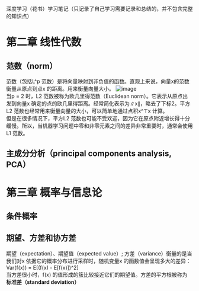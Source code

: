 深度学习（花书）学习笔记（只记录了自己学习需要记录和总结的，并不包含完整的知识点）
# 第二章 线性代数
## 范数（norm）
范数（包括L^p 范数）是将向量映射到非负值的函数。直观上来说，向量x的范数衡量从原点到点x 的距离。用来衡量向量大小。
![image](https://github.com/MemorialCheng/EverybodyEveryday/blob/master/deeplearning/images/norm.png) <br>
当p = 2 时，L2 范数被称为欧几里得范数（Euclidean norm）。它表示从原点出发到向量x 确定的点的欧几里得距离。经常简化表示为∥x∥，略去了下标2。平方L2 范数也经常用来衡量向量的大小，可以简单地通过点积x^⊤x 计算。<br>
但是在很多情况下，平方L2 范数也可能不受欢迎，因为它在原点附近增长得十分缓慢。所以，当机器学习问题中零和非零元素之间的差异非常重要时，通常会使用L1 范数。

## 主成分分析（principal components analysis, PCA）

# 第三章 概率与信息论
## 条件概率

## 期望、方差和协方差
期望（expectation）、期望值（expected value）;
方差（variance）衡量的是当我们对x 依据它的概率分布进行采样时，随机变量x 的函数值会呈现多大的差异：<br>
Var(f(x)) = E[(f(x) - E[f(x)])^2] <br>
当方差很小时，f(x) 的值形成的簇比较接近它们的期望值。方差的平方根被称为 __标准差（standard deviation）__


